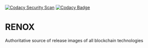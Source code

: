 [![Codacy Security Scan](https://github.com/KOSASIH/RENOX/actions/workflows/codacy.yml/badge.svg)](https://github.com/KOSASIH/RENOX/actions/workflows/codacy.yml)
[![Codacy Badge](https://app.codacy.com/project/badge/Grade/355436897e5941778e3f890d49ee0697)](https://www.codacy.com/gh/KOSASIH/RENOX/dashboard?utm_source=github.com&utm_medium=referral&utm_content=KOSASIH/RENOX&utm_campaign=Badge_Grade)

# RENOX

Authoritative source of release images of all blockchain technologies
